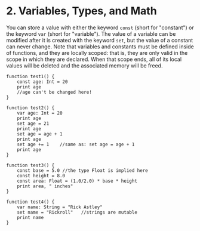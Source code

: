 # 2. Variables, Types, and Math

You can store a value with either the keyword `const` (short for "constant") or the keyword `var` (short for "variable"). The value of a variable can be modified after it is created with the keyword `set`, but the value of a constant can never change. Note that variables and constants must be defined inside of functions, and they are locally scoped: that is, they are only valid in the scope in which they are declared. When that scope ends, all of its local values will be deleted and the associated memory will be freed.

```serene
function test1() {
    const age: Int = 20
    print age
    //age can't be changed here!
}

function test2() {
    var age: Int = 20
    print age
    set age = 21
    print age
    set age = age + 1
    print age
    set age += 1    //same as: set age = age + 1
    print age
}

function test3() {
    const base = 5.0 //the type Float is implied here
    const height = 8.0
    const area: Float = (1.0/2.0) * base * height
    print area, " inches"
}

function test4() {
    var name: String = "Rick Astley"
    set name = "Rickroll"   //strings are mutable
    print name
}
```

